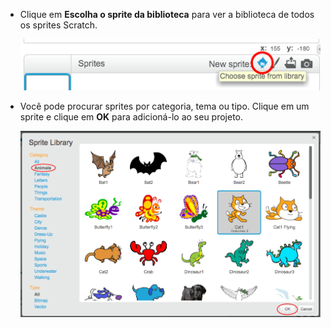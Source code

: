 + Clique em **Escolha o sprite da biblioteca** para ver a biblioteca de todos os sprites Scratch.
    
    ![captura de tela](images/sprite-library.png)

+ Você pode procurar sprites por categoria, tema ou tipo. Clique em um sprite e clique em **OK** para adicioná-lo ao seu projeto.
    
    ![captura de tela](images/sprite-choose.png)